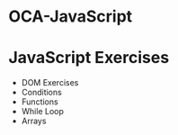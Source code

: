 ﻿# OCA-JavaScript
 # JavaScript Exercises
 
 <ul>
 <li>DOM Exercises</li>
 <li>Conditions</li>
 <li>Functions</li>
 <li>While Loop</li>
 <li>Arrays</li>
 </ul>
